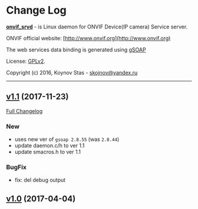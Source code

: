 # Change Log

[**onvif_srvd**](https://github.com/KoynovStas/onvif_srvd) - is Linux daemon for ONVIF Device(IP camera) Service server.

ONVIF official website: [http://www.onvif.org](http://www.onvif.org)

The web services data binding is generated using [gSOAP](http://www.genivia.com)


License: [GPLv2](./LICENSE).

Copyright (c) 2016, Koynov Stas - skojnov@yandex.ru



---



## [v1.1](https://github.com/KoynovStas/onvif_srvd/tree/v1.1) (2017-11-23)
[Full Changelog](https://github.com/KoynovStas/onvif_srvd/compare/v1.0...v1.1)


### New

 - uses new ver of `gsoap 2.8.55` (was `2.8.44`)
 - update daemon.c/h to ver 1.1
 - update smacros.h  to ver 1.1


### BugFix

 - fix: del debug output




## [v1.0](https://github.com/KoynovStas/onvif_srvd/tree/v1.0) (2017-04-04)
